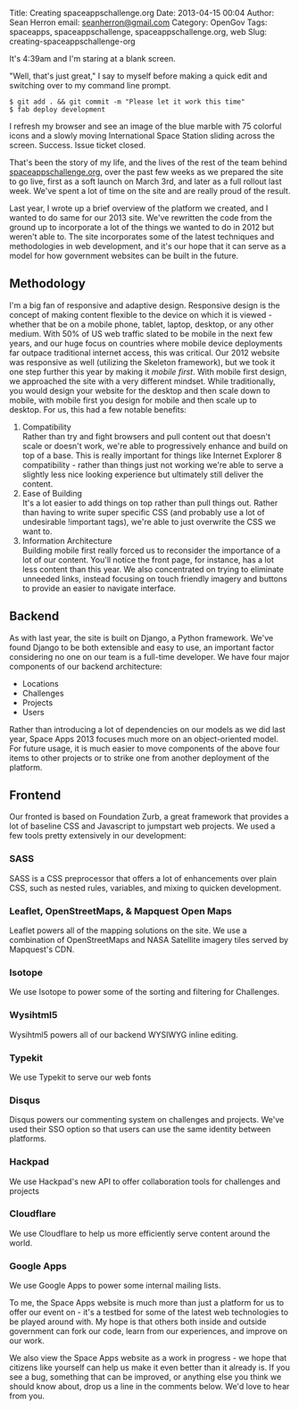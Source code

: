 Title: Creating spaceappschallenge.org
Date: 2013-04-15 00:04
Author: Sean Herron
email: seanherron@gmail.com
Category: OpenGov
Tags: spaceapps, spaceappschallenge, spaceappschallenge.org, web
Slug: creating-spaceappschallenge-org

It's 4:39am and I'm staring at a blank screen.

"Well, that's just great," I say to myself before making a quick edit
and switching over to my command line prompt.

    $ git add . && git commit -m "Please let it work this time"
    $ fab deploy development

I refresh my browser and see an image of the blue marble with 75
colorful icons and a slowly moving International Space Station sliding
across the screen. Success. Issue ticket closed.

That's been the story of my life, and the lives of the rest of the team
behind [spaceappschallenge.org][], over the past few weeks as we
prepared the site to go live, first as a soft launch on March 3rd, and
later as a full rollout last week. We've spent a lot of time on the site
and are really proud of the result.

Last year, I wrote up a brief overview of the platform we created, and I
wanted to do same for our 2013 site. We've rewritten the code from the
ground up to incorporate a lot of the things we wanted to do in 2012 but
weren't able to. The site incorporates some of the latest techniques and
methodologies in web development, and it's our hope that it can serve as
a model for how government websites can be built in the future.

Methodology
-----------

I'm a big fan of responsive and adaptive design. Responsive design is
the concept of making content flexible to the device on which it is
viewed - whether that be on a mobile phone, tablet, laptop, desktop, or
any other medium. With 50% of US web traffic slated to be mobile in the
next few years, and our huge focus on countries where mobile device
deployments far outpace traditional internet access, this was critical.
Our 2012 website was responsive as well (utilizing the Skeleton
framework), but we took it one step further this year by making it
*mobile first*. With mobile first design, we approached the site with a
very different mindset. While traditionally, you would design your
website for the desktop and then scale down to mobile, with mobile first
you design for mobile and then scale up to desktop. For us, this had a
few notable benefits:

1.  Compatibility  
    Rather than try and fight browsers and pull content out that
    doesn't scale or doesn't work, we're able to progressively enhance
    and build on top of a base. This is really important for things like
    Internet Explorer 8 compatibility - rather than things just not
    working we're able to serve a slightly less nice looking experience
    but ultimately still deliver the content.
2.  Ease of Building  
    It's a lot easier to add things on top rather than pull things out.
    Rather than having to write super specific CSS (and probably use a
    lot of undesirable !important tags), we're able to just overwrite
    the CSS we want to.
3.  Information Architecture  
    Building mobile first really forced us to reconsider the importance
    of a lot of our content. You'll notice the front page, for instance,
    has a lot less content than this year. We also concentrated on
    trying to eliminate unneeded links, instead focusing on touch
    friendly imagery and buttons to provide an easier to navigate
    interface.

Backend
-------

As with last year, the site is built on Django, a Python framework.
We've found Django to be both extensible and easy to use, an important
factor considering no one on our team is a full-time developer. We have
four major components of our backend architecture:

-   Locations
-   Challenges
-   Projects
-   Users

Rather than introducing a lot of dependencies on our models as we did
last year, Space Apps 2013 focuses much more on an object-oriented
model. For future usage, it is much easier to move components of the
above four items to other projects or to strike one from another
deployment of the platform.

Frontend
--------

Our fronted is based on Foundation Zurb, a great framework that provides
a lot of baseline CSS and Javascript to jumpstart web projects. We used
a few tools pretty extensively in our development:

### SASS

SASS is a CSS preprocessor that offers a lot of enhancements over plain
CSS, such as nested rules, variables, and mixing to quicken development.

### Leaflet, OpenStreetMaps, & Mapquest Open Maps

Leaflet powers all of the mapping solutions on the site. We use a
combination of OpenStreetMaps and NASA Satellite imagery tiles served by
Mapquest's CDN.

### Isotope

We use Isotope to power some of the sorting and filtering for
Challenges.

### Wysihtml5

Wysihtml5 powers all of our backend WYSIWYG inline editing.

### Typekit

We use Typekit to serve our web fonts

### Disqus

Disqus powers our commenting system on challenges and projects. We've
used their SSO option so that users can use the same identity between
platforms.

### Hackpad

We use Hackpad's new API to offer collaboration tools for challenges and
projects

### Cloudflare

We use Cloudflare to help us more efficiently serve content around the
world.

### Google Apps

We use Google Apps to power some internal mailing lists.

To me, the Space Apps website is much more than just a platform for us
to offer our event on - it's a testbed for some of the latest web
technologies to be played around with. My hope is that others both
inside and outside government can fork our code, learn from our
experiences, and improve on our work.

We also view the Space Apps website as a work in progress - we hope that
citizens like yourself can help us make it even better than it already
is. If you see a bug, something that can be improved, or anything else
you think we should know about, drop us a line in the comments below.
We'd love to hear from you.

  [spaceappschallenge.org]: http://spaceappschallenge.org
